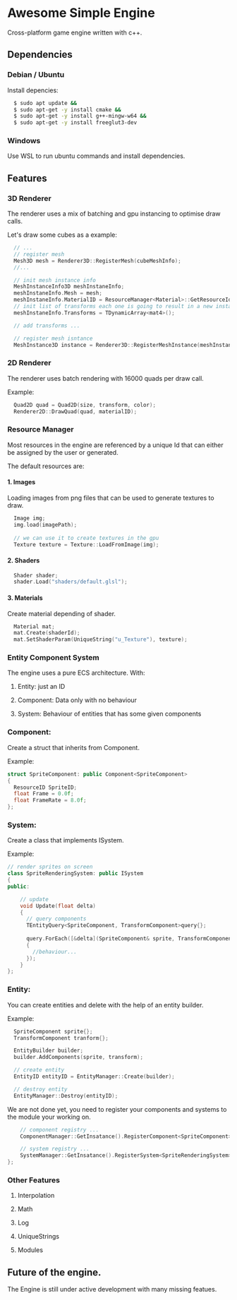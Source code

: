 # Awesome Simple Engine

Cross-platform game engine written with c++. 

## Dependencies
  
  ### Debian / Ubuntu

  Install depencies:

  ```sh
    $ sudo apt update &&
    $ sudo apt-get -y install cmake &&
    $ sudo apt-get -y install g++-mingw-w64 && 
    $ sudo apt-get -y install freeglut3-dev
  ```

  ### Windows

  Use WSL to run ubuntu commands and install dependencies.

## Features

### 3D Renderer

The renderer uses a mix of batching and gpu instancing to optimise draw calls. 

Let's draw some cubes as a example:
```cpp
  // ...
  // register mesh
  Mesh3D mesh = Renderer3D::RegisterMesh(cubeMeshInfo);
  //...

  // init mesh instance info
  MeshInstanceInfo3D meshInstaneInfo;
  meshInstaneInfo.Mesh = mesh;
  meshInstaneInfo.MaterialID = ResourceManager<Material>::GetResourceId(UniqueString("materials/material3D.json"));
  // init list of transforms each one is going to result in a new instance of the mesh.
  meshInstaneInfo.Transforms = TDynamicArray<mat4>();

  // add transforms ...

  // register mesh isntance 
  MeshInstance3D instance = Renderer3D::RegisterMeshInstance(meshInstanceInfo);


```


### 2D Renderer

The renderer uses batch rendering with 16000 quads per draw call.

Example:
````cpp
  Quad2D quad = Quad2D(size, transform, color);
  Renderer2D::DrawQuad(quad, materialID);
````

### Resource Manager

Most resources in the engine are referenced by a unique Id that can either be assigned by the user or generated.

The default resources are:


#### 1. Images

Loading images from png files that can be used to generate textures to draw.

````cpp
  Image img;
  img.load(imagePath);
  
  // we can use it to create textures in the gpu
  Texture texture = Texture::LoadFromImage(img);
````

#### 2. Shaders

````cpp
  Shader shader;
  shader.Load("shaders/default.glsl");
```` 

#### 3. Materials

Create material depending of shader.

````cpp
  Material mat;
  mat.Create(shaderId);
  mat.SetShaderParam(UniqueString("u_Texture"), texture);
```` 

### Entity Component System

The engine uses a pure ECS architecture. With:

1. Entity: just an ID

2. Component: Data only with no behaviour

3. System: Behaviour of entities that has some given components

### Component:

Create a struct that inherits from Component.

Example:

````cpp
struct SpriteComponent: public Component<SpriteComponent> 
{
  ResourceID SpriteID;
  float Frame = 0.0f;
  float FrameRate = 8.0f;
};
````

### System:

Create a class that implements ISystem.

Example:
````cpp
// render sprites on screen
class SpriteRenderingSystem: public ISystem
{
public:

    // update
    void Update(float delta)
    {
      // query components
      TEntityQuery<SpriteComponent, TransformComponent>query{};
      
      query.ForEach([&delta](SpriteComponent& sprite, TransformComponent& transform)
      {
        //behaviour...
      });
    }
};
````

### Entity:

You can create entities and delete with the help of an entity builder.

Example:
````cpp
  SpriteComponent sprite{};
  TransformComponent tranform{};

  EntityBuilder builder;
  builder.AddComponents(sprite, transform);

  // create entity
  EntityID entityID = EntityManager::Create(builder);

  // destroy entity
  EntityManager::Destroy(entityID);
````

We are not done yet, you need to register your components and systems to the module your working on.

````cpp
    // component registry ...
    ComponentManager::GetInsatance().RegisterComponent<SpriteComponent>(UniqueString("Sprite"));

    // system registry ...
    SystemManager::GetInsatance().RegisterSystem<SpriteRenderingSystem>();
};

````


### Other Features

1. Interpolation

2. Math

3. Log

4. UniqueStrings

5. Modules

## Future of the engine.

The Engine is still under active development with many missing featues.